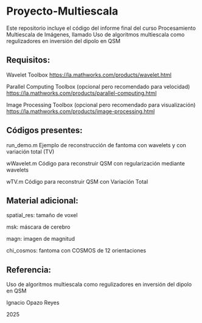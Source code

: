 # Proyecto-Multiescala

Este repositorio incluye el código del informe final del curso Procesamiento Multiescala de Imágenes, llamado Uso de algoritmos multiescala como regulizadores en inversión del dipolo en QSM

## Requisitos:
Wavelet Toolbox https://la.mathworks.com/products/wavelet.html 

Parallel Computing Toolbox (opcional pero recomendado para velocidad) https://la.mathworks.com/products/parallel-computing.html

Image Processing Toolbox (opcional pero recomendado para visualización) https://la.mathworks.com/products/image-processing.html

## Códigos presentes:
run_demo.m Ejemplo de reconstrucción de fantoma con wavelets y con variación total (TV)

wWavelet.m Código para reconstruir QSM con regularización mediante wavelets

wTV.m Código para reconstruir QSM con Variación Total

## Material adicional:
spatial_res: tamaño de voxel

msk: máscara de cerebro

magn: imagen de magnitud

chi_cosmos: fantoma con COSMOS de 12 orientaciones

## Referencia:

Uso de algoritmos multiescala como regulizadores en inversión del dipolo en QSM

Ignacio Opazo Reyes

2025
